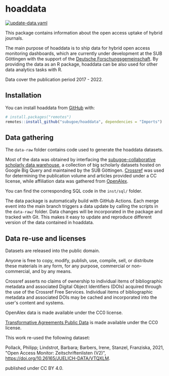 # hoaddata

<!-- badges: start -->
[![update-data.yaml](https://github.com/subugoe/hoaddata/actions/workflows/update-data.yaml/badge.svg)](https://github.com/subugoe/hoaddata/actions/workflows/update-data.yaml)

<!-- badges: end -->

This package contains information about the open access uptake of
hybrid journals. 

The main purpose of hoaddata is to ship data for hybrid open access monitoring 
dashboards, which are currently under development at the SUB Göttingen with the 
support of the [Deutsche Forschungsgemeinschaft](https://gepris.dfg.de/gepris/projekt/416115939?context=projekt&task=showDetail&id=416115939&). 
By providing the data as an R package, hoaddata can be also used for 
other data analytics tasks with R.

Data cover the publication period 2017 - 2022.

## Installation

You can install hoaddata from [GitHub](https://github.com/) with:

``` r
# install.packages("remotes")
remotes::install_github("subugoe/hoaddata", dependencies = "Imports")
```

## Data gathering

The `data-raw` folder contains code used to generate the hoaddata datasets.

Most of the data was obtained by interfacing the [subugoe-collaborative 
scholarly data warehouse](https://subugoe.github.io/scholcomm_analytics/data.html),
a collection of 
big scholarly datasets hosted on Google Big Query and maintained by the 
SUB Göttingen. [Crossref](https://www.crossref.org/) was used for determining 
the publication volume and articles provided under a CC license, 
while affiliation data was gathered from [OpenAlex](https://openalex.org/). 

You can find the corresponding SQL code in the `inst/sql/` folder.

The data package is automatically build with GitHub Actions. Each merge event 
into the main branch triggers a data update by calling the scripts in the
`data-raw/` folder. Data changes will be incorporated in the package and 
tracked with Git. This makes it easy to update and reproduce different version 
of the data contained in hoaddata.


## Data re-use and licenses

Datasets are released into the public domain.

Anyone is free to copy, modify, publish, use, compile, sell, or distribute these
materials in any form, for any purpose, commercial or non-commercial, and by any 
means.

Crossref asserts no claims of ownership to individual items of bibliographic 
metadata and associated Digital Object Identifiers (DOIs) acquired through the 
use of the Crossref Free Services. Individual items of bibliographic metadata 
and associated DOIs may be cached and incorporated into the user's content and systems.

OpenAlex data is made available under the CC0 license. 

[Transformative Agreements Public Data](https://journalcheckertool.org/transformative-agreements/) is made available under the  CC0 license. 

This work re-used the following dataset: 

Pollack, Philipp; Lindstrot, Barbara; Barbers, Irene, Stanzel, Franziska, 2021, "Open Access Monitor: 
Zeitschriftenlisten (V2)", <https://doi.org/10.26165/JUELICH-DATA/VTQXLM>.

published under CC BY 4.0.
